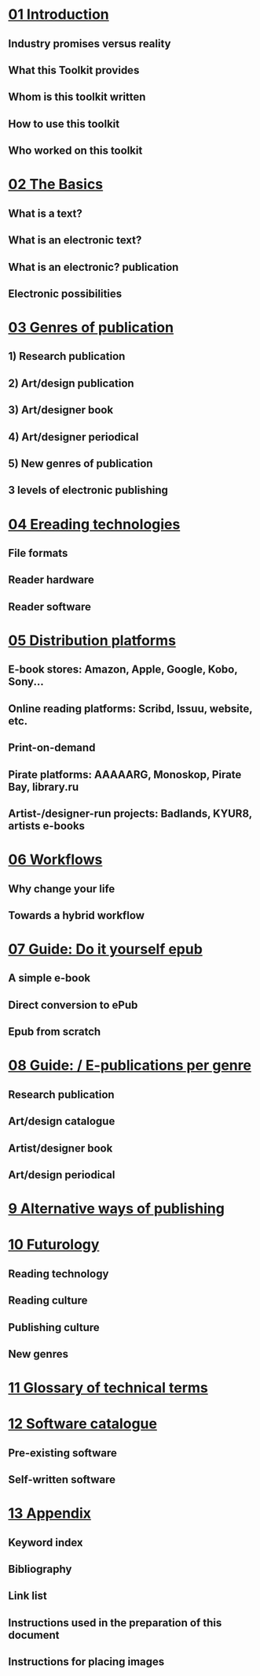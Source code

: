 # [01 Introduction](docs/01_introduction.md)
<!--status: Joost adds a few things, then it's ready for copy edit.-->

## Industry promises versus reality
## What this Toolkit provides
## Whom is this toolkit written
## How to use this toolkit
## Who worked on this toolkit

# [02 The Basics](docs/02_the_basics.md)
<!--status: ready for copy-edit-->

## What is a text?
## What is an electronic text?
## What is an electronic? publication
## Electronic possibilities 

 
# [03 Genres of publication](docs/03_genres_of_publication.md) 
<!--status: ready for copy-edit-->

## 1) Research publication
## 2) Art/design publication
## 3) Art/designer book
## 4) Art/designer periodical
## 5) New genres of publication
## 3 levels of electronic publishing

# [04 Ereading technologies ](docs/04_ereading_technologies.md)
<!--status: thorough reading by Pia and Margreet-->
## File formats 
## Reader hardware 
## Reader software 

# [05 Distribution platforms](docs/05_distribution_platforms.md) 
<!--status: needs work (Marc, Miriam); visuals needed for statistics etc. Ask Silvio to read over.-->

## E-book stores: Amazon, Apple, Google, Kobo, Sony... <!--Marc-->
## Online reading platforms: Scribd, Issuu, website, etc. <!--Miriam-->
## Print-on-demand <!--Miriam-->
## Pirate platforms: AAAAARG, Monoskop, Pirate Bay, library.ru <!--Florian-->
## Artist-/designer-run projects: Badlands, KYUR8, artists e-books <!--Florian-->

# [06 Workflows](docs/06_workflows.md) 
<!--status: needs work and cutting-->


## Why change your life <!-- Florian -->
## Towards a hybrid workflow 

# [07 Guide: Do it yourself epub](docs/07_guide_DIY.md) 
<!--status: ask input from Florian -->

## A simple e-book 
## Direct conversion to ePub
## Epub from scratch 

# [08 Guide: / E-publications per genre](docs/08_guide_workflow.md) 
<!--status: work needed-->

## Research publication <!--INC project, Miriam-->
## Art/design catalogue <!--Stedelijk project, Loes & Barbera-->
## Artist/designer book <!--Florian shorten/rewrite-->
## Art/design periodical <!--Open online, Margreet-->



# [9 Alternative ways of publishing](docs/09_alternative_ways_of_publishing.md)



# [10 Futurology](docs/10_futurology.md) 
<!--status: work needed--><!--Michael, Silvio, Florian, Joost, Arjen, Kimmy-->

## Reading technology 
## Reading culture 
## Publishing culture
## New genres 


# [11 Glossary of technical terms](docs/11_glossary.md)
<!--status: pending, add unknown words when you see them-->

# [12 Software catalogue](docs/12_software.md) 
<!--status: -->

## Pre-existing software
## Self-written software

# [13 Appendix](docs/13_appendix.md)

## Keyword index 
## Bibliography 
## Link list <!--mirrored linking -->
## Instructions used in the preparation of this document
<!-- Does this become a part of the final publication as appendix? -->
## Instructions for placing images